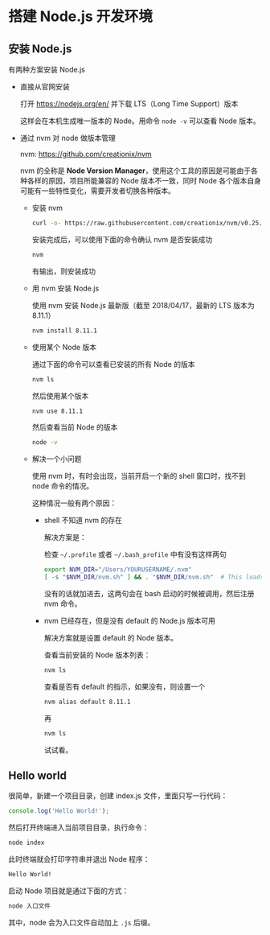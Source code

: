 # 搭建 Node.js 开发环境

## 安装 Node.js

有两种方案安装 Node.js

+   直接从官网安装

    打开 https://nodejs.org/en/ 并下载 LTS（Long Time Support）版本

    这样会在本机生成唯一版本的 Node。用命令 `node -v` 可以查看 Node 版本。

+   通过 nvm 对 node 做版本管理

    nvm: https://github.com/creationix/nvm

    nvm 的全称是 **Node Version Manager**，使用这个工具的原因是可能由于各种各样的原因，项目所能兼容的 Node 版本不一致，同时 Node 各个版本自身可能有一些特性变化，需要开发者切换各种版本。

    +   安装 nvm

        ```bash
        curl -o- https://raw.githubusercontent.com/creationix/nvm/v0.25.2/install.sh | bash
        ```

        安装完成后，可以使用下面的命令确认 nvm 是否安装成功

        ```bash
        nvm
        ```

        有输出，则安装成功

    +   用 nvm 安装 Node.js

        使用 nvm 安装 Node.js 最新版（截至 2018/04/17，最新的 LTS 版本为 8.11.1）

        ```bash
        nvm install 8.11.1
        ```

    +   使用某个 Node 版本

        通过下面的命令可以查看已安装的所有 Node 的版本

        ```bash
        nvm ls
        ```

        然后使用某个版本

        ```bash
        nvm use 8.11.1
        ```

        然后查看当前 Node 的版本

        ```bash
        node -v
        ```

    +   解决一个小问题

        使用 nvm 时，有时会出现，当前开启一个新的 shell 窗口时，找不到 node 命令的情况。

        这种情况一般有两个原因：

        +   shell 不知道 nvm 的存在

            解决方案是：

            检查 `~/.profile` 或者 `~/.bash_profile` 中有没有这样两句

            ```bash
            export NVM_DIR="/Users/YOURUSERNAME/.nvm"
            [ -s "$NVM_DIR/nvm.sh" ] && . "$NVM_DIR/nvm.sh"  # This loads nvm
            ```

            没有的话就加进去，这两句会在 bash 启动的时候被调用，然后注册 nvm 命令。

        +   nvm 已经存在，但是没有 default 的 Node.js 版本可用

            解决方案就是设置 default 的 Node 版本。

            查看当前安装的 Node 版本列表：

            ```bash
            nvm ls
            ```

            查看是否有 default 的指示，如果没有，则设置一个

            ```bash
            nvm alias default 8.11.1
            ```

            再

            ```bash
            nvm ls
            ```

            试试看。

## Hello world

很简单，新建一个项目目录，创建 index.js 文件，里面只写一行代码：

```javascript
console.log('Hello World!');
```

然后打开终端进入当前项目目录，执行命令：

```bash
node index
```

此时终端就会打印字符串并退出 Node 程序：

```bash
Hello World!
```

启动 Node 项目就是通过下面的方式：

```bash
node 入口文件
```

其中，node 会为入口文件自动加上 `.js` 后缀。
